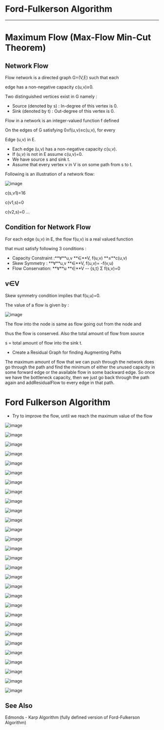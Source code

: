 # Ford-Fulkerson Algorithm

---

# Maximum Flow (Max-Flow Min-Cut Theorem)

## Network Flow

Flow network is a directed graph G=(V,E) such that each

edge has a non-negative capacity c(u,v)≥0.

Two distinguished vertices exist in G namely :

- Source (denoted by s) : In-degree of this vertex is 0.
- Sink (denoted by t) : Out-degree of this vertex is 0.

Flow in a network is an integer-valued function f defined

On the edges of G satisfying 0≤f(u,v)≤c(u,v), for every

Edge (u,v) in E.

- Each edge (u,v) has a non-negative capacity c(u,v).
- If (u,v) is not in E assume c(u,v)=0.
- We have source s and sink t.
- Assume that every vertex v in V is on some path from s to t.

Following is an illustration of a network flow:

![image](media/Ford-Fulkerson-Algorithm-image1.png)

c(s,v1)=16

c(v1,s)=0

c(v2,s)=0 ...

## Condition for Network Flow

For each edge (u,v) in E, the flow f(u,v) is a real valued function

that must satisfy following 3 conditions :

- Capacity Constraint :**∀**u,v **∈**V, f(u,v) **≤**c(u,v)
- Skew Symmetry : **∀**u,v **∈**V, f(u,v)= -f(v,u)
- Flow Conservation: **∀**u **∈**V -- {s,t} Σ f(s,v)=0

## v∈V

Skew symmetry condition implies that f(u,u)=0.

The value of a flow is given by :

![image](media/Ford-Fulkerson-Algorithm-image2.png)

The flow into the node is same as flow going out from the node and

thus the flow is conserved. Also the total amount of flow from source

s = total amount of flow into the sink t.

- Create a Residual Graph for finding Augmenting Paths

The maximum amount of flow that we can push through the network does go through the path and find the minimum of either the unused capacity in some forward edge or the available flow in some backward edge. So once we have the bottleneck capacity, then we just go back through the path again and addResidualFlow to every edge in that path.

# Ford Fulkerson Algorithm

- Try to improve the flow, until we reach the maximum value of the flow

![image](media/Ford-Fulkerson-Algorithm-image3.png)

![image](media/Ford-Fulkerson-Algorithm-image4.png)

![image](media/Ford-Fulkerson-Algorithm-image5.png)

![image](media/Ford-Fulkerson-Algorithm-image6.png)

![image](media/Ford-Fulkerson-Algorithm-image7.png)

![image](media/Ford-Fulkerson-Algorithm-image8.png)

![image](media/Ford-Fulkerson-Algorithm-image9.png)

![image](media/Ford-Fulkerson-Algorithm-image10.png)

![image](media/Ford-Fulkerson-Algorithm-image11.png)

![image](media/Ford-Fulkerson-Algorithm-image12.png)

![image](media/Ford-Fulkerson-Algorithm-image13.png)

![image](media/Ford-Fulkerson-Algorithm-image14.png)

![image](media/Ford-Fulkerson-Algorithm-image15.png)

![image](media/Ford-Fulkerson-Algorithm-image16.png)

![image](media/Ford-Fulkerson-Algorithm-image17.png)

![image](media/Ford-Fulkerson-Algorithm-image18.png)

![image](media/Ford-Fulkerson-Algorithm-image19.png)

![image](media/Ford-Fulkerson-Algorithm-image20.png)

![image](media/Ford-Fulkerson-Algorithm-image20.png)

![image](media/Ford-Fulkerson-Algorithm-image21.png)

![image](media/Ford-Fulkerson-Algorithm-image22.png)

![image](media/Ford-Fulkerson-Algorithm-image23.png)

![image](media/Ford-Fulkerson-Algorithm-image24.png)

![image](media/Ford-Fulkerson-Algorithm-image25.png)

![image](media/Ford-Fulkerson-Algorithm-image26.png)

![image](media/Ford-Fulkerson-Algorithm-image27.png)

![image](media/Ford-Fulkerson-Algorithm-image28.png)

![image](media/Ford-Fulkerson-Algorithm-image29.png)

![image](media/Ford-Fulkerson-Algorithm-image30.png)

## See Also

Edmonds - Karp Algorithm (fully defined version of Ford-Fulkerson Algorithm)
